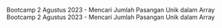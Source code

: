 Bootcamp 2 Agustus 2023 - Mencari Jumlah Pasangan Unik dalam Array
Bootcamp 2 Agustus 2023 - Mencari Jumlah Pasangan Unik dalam Array
